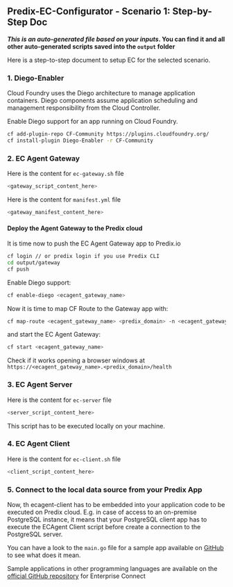 ## Predix-EC-Configurator - Scenario 1: Step-by-Step Doc

**_This is an auto-generated file based on your inputs_. You can find it and all other auto-generated scripts saved into the `output` folder**

Here is a step-to-step document to setup EC for the selected scenario.

### 1. Diego-Enabler

Cloud Foundry uses the Diego architecture to manage application containers. Diego components assume application scheduling and management responsibility from the Cloud Controller.

Enable Diego support for an app running on Cloud Foundry.

```sh
cf add-plugin-repo CF-Community https://plugins.cloudfoundry.org/
cf install-plugin Diego-Enabler -r CF-Community
```

### 2. EC Agent Gateway

Here is the content for `ec-gateway.sh` file

```sh
<gateway_script_content_here>
```

Here is the content for `manifest.yml` file

```sh
<gateway_manifest_content_here>
```

#### Deploy the Agent Gateway to the Predix cloud

It is time now to push the EC Agent Gateway app to Predix.io

```sh
cf login // or predix login if you use Predix CLI
cd output/gateway
cf push
```

Enable Diego support:

```sh
cf enable-diego <ecagent_gateway_name>
```

Now it is time to map CF Route to the Gateway app with:

```sh
cf map-route <ecagent_gateway_name> <predix_domain> -n <ecagent_gateway_name>
```

and start the EC Agent Gateway:

```sh
cf start <ecagent_gateway_name>
```

Check if it works opening a browser windows at `https://<ecagent_gateway_name>.<predix_domain>/health`

### 3. EC Agent Server

Here is the content for `ec-server` file

```sh
<server_script_content_here>
```

This script has to be executed locally on your machine.

### 4. EC Agent Client

Here is the content for `ec-client.sh` file

```sh
<client_script_content_here>
```

### 5. Connect to the local data source from your Predix App

Now, th ecagent-client has to be embedded into your application code to be executed on Predix cloud. E.g. in case of access to an on-premise PostgreSQL instance, it means that your PostgreSQL client app has to execute the ECAgent Client script before create a connection to the PostgreSQL server.

You can have a look to the `main.go` file for a sample app available on [GitHub](https://github.com/indaco/ec-go-sample-app) to see what does it mean.

Sample applications in other programming languages are available on the [official GitHub repository](https://github.com/Enterprise-connect/ec-sdk) for Enterprise Connect
